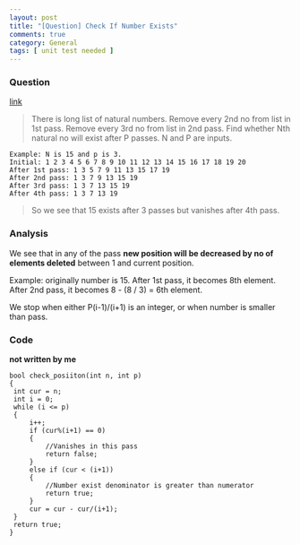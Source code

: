 ```yaml
---
layout: post
title: "[Question] Check If Number Exists"
comments: true
category: General
tags: [ unit test needed ]
---
```


### Question 

[link](http://tech-queries.blogspot.sg/2011/02/check-if-number-exist.html)

> There is long list of natural numbers. Remove every 2nd no from list in 1st pass. Remove every 3rd no from list in 2nd pass. Find whether Nth natural no will exist after P passes. N and P are inputs.

    Example: N is 15 and p is 3.
    Initial: 1 2 3 4 5 6 7 8 9 10 11 12 13 14 15 16 17 18 19 20
    After 1st pass: 1 3 5 7 9 11 13 15 17 19
    After 2nd pass: 1 3 7 9 13 15 19
    After 3rd pass: 1 3 7 13 15 19
    After 4th pass: 1 3 7 13 19

> So we see that 15 exists after 3 passes but vanishes after 4th pass.

### Analysis

We see that in any of the pass __new position will be decreased by no of elements deleted__ between 1 and current position. 

Example: originally number is 15. After 1st pass, it becomes 8th element. After 2nd pass, it becomes 8 - (8 / 3) = 6th element. 

We stop when either P(i-1)/(i+1) is an integer, or when number is smaller than pass. 

### Code

__not written by me__ 

    bool check_posiiton(int n, int p)  
    {  
     int cur = n;  
     int i = 0;  
     while (i <= p)  
     {  
         i++;  
         if (cur%(i+1) == 0)  
         {  
             //Vanishes in this pass  
             return false;  
         }  
         else if (cur < (i+1))  
         {  
             //Number exist denominator is greater than numerator  
             return true;  
         }  
         cur = cur - cur/(i+1);  
     }  
     return true;  
    }  
